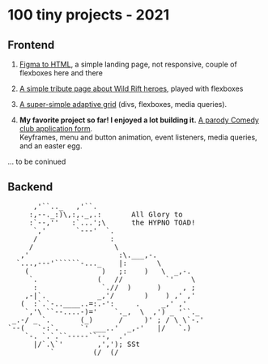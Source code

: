 # 100 tiny projects - 2021

## Frontend
1. [Figma to HTML](https://changfenxia.github.io/mcs-projects/project-6/), a simple landing page, not responsive, couple of flexboxes here and there


2. [A simple tribute page about Wild Rift heroes](https://changfenxia.github.io/mcs-projects/project-8/), played with flexboxes


3. [A super-simple adaptive grid](https://changfenxia.github.io/mcs-projects/project-9/) (divs, flexboxes, media queries).


4. **My favorite project so far! I enjoyed a lot building it.**
[A parody Comedy club application form](https://changfenxia.github.io/mcs-projects/project-10/).  
Keyframes, menu and button animation, event listeners, media queries, and an easter egg.

... to be coninued

## Backend

<pre>
      ,'``.._   ,'``.
     :,--._:)\,:,._,.:       All Glory to
     :`--,''   :`...';\      the HYPNO TOAD!
      `,'       `---'  `.
      /                 :
     /                   \
   ,'                     :\.___,-.
  `...,---'``````-..._    |:       \
    (                 )   ;:    )   \  _,-.
     `.              (   //          `'    \
      :               `.//  )      )     , ;
    ,-|`.            _,'/       )    ) ,' ,'
   (  :`.`-..____..=:.-':     .     _,' ,'
    `,'\ ``--....-)='    `._,  \  ,') _ '``._
 _.-/ _ `.       (_)      /     )' ; / \ \`-.'
`--(   `-:`.     `' ___..'  _,-'   |/   `.)
    `-. `.`.``-----``--,  .'
      |/`.\`'        ,','); SSt
          `         (/  (/
 </pre>
